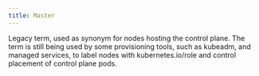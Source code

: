 ```yaml
---
title: Master
---
```


Legacy term, used as synonym for nodes hosting the control plane. The term is still being used by some provisioning tools, such as kubeadm, and managed services, to label nodes with kubernetes.io/role and control placement of control plane pods.